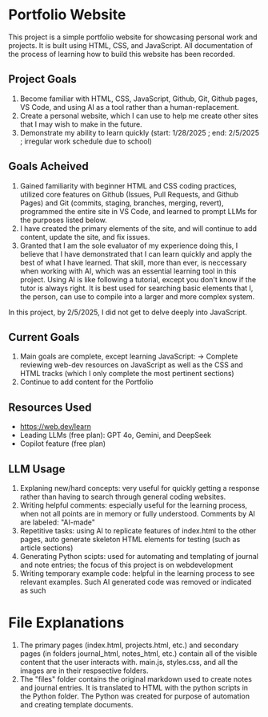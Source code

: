# Portfolio Website
This project is a simple portfolio website for showcasing personal work and projects. It is built using HTML, CSS, and JavaScript. All documentation of the process of learning how to build this website has been recorded.

## Project Goals
1. Become familiar with HTML, CSS, JavaScript, Github, Git, Github pages, VS Code, and using AI as a tool rather than a human-replacement.
2. Create a personal website, which I can use to help me create other sites that I may wish to make in the future.
3. Demonstrate my ability to learn quickly (start: 1/28/2025 ; end: 2/5/2025 ; irregular work schedule due to school)

## Goals Acheived
1. Gained familiarity with beginner HTML and CSS coding practices, utilized core features on Github (Issues, Pull Requests, and Github Pages) and Git (commits, staging, branches, merging, revert), programmed the entire site in VS Code, and learned to prompt LLMs for the purposes listed below.
2. I have created the primary elements of the site, and will continue to add content, update the site, and fix issues.
3. Granted that I am the sole evaluator of my experience doing this, I believe that I have demonstrated that I can learn quickly and apply the best of what I have learned. That skill, more than ever, is neccessary when working with AI, which was an essential learning tool in this project. Using AI is like following a tutorial, except you don't know if the tutor is always right. It is best used for searching basic elements that I, the person, can use to compile into a larger and more complex system.

In this project, by 2/5/2025, I did not get to delve deeply into JavaScript.

## Current Goals
1. Main goals are complete, except learning JavaScript: -> Complete reviewing web-dev resources on JavaScript as well as the CSS and HTML tracks (which I only complete the most pertinent sections)
2. Continue to add content for the Portfolio

## Resources Used
- https://web.dev/learn
- Leading LLMs (free plan): GPT 4o, Gemini, and DeepSeek
- Copilot feature (free plan)

## LLM Usage
1. Explaning new/hard concepts: very useful for quickly getting a response rather than having to search through general coding websites.
2. Writing helpful comments: especially useful for the learning process, when not all points are in memory or fully understood. Comments by AI are labeled: "AI-made"
3. Repetitive tasks: using AI to replicate features of index.html to the other pages, auto generate skeleton HTML elements for testing (such as article sections)
4. Generating Python scipts: used for automating and templating of journal and note entries; the focus of this project is on webdevelopment
5. Writing temporary example code: helpful in the learning process to see relevant examples. Such AI generated code was removed or indicated as such

# File Explanations
1. The primary pages (index.html, projects.html, etc.) and secondary pages (in folders journal_html, notes_html, etc.) contain all of the visible content that the user interacts with. main.js, styles.css, and all the images are in their respsective folders.
2. The "files" folder contains the original markdown used to create notes and journal entries. It is translated to HTML with the python scripts in the Python folder. The Python was created for purpose of automation and creating template documents.
